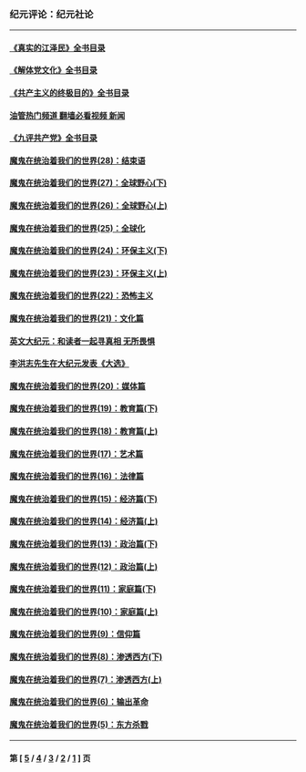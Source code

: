 ### 纪元评论：纪元社论
---
#### [《真实的江泽民》全书目录](../../pages/nsc422/n13721399.md?05230330) 
#### [《解体党文化》全书目录](../../pages/nsc422/n13721157.md?05230330) 
#### [《共产主义的终极目的》全书目录](../../pages/nsc422/n13721048.md?05230330) 
#### [油管热门频道 翻墙必看视频 新闻](ok?05230330)
#### [《九评共产党》全书目录](../../pages/nsc422/n13708085.md?05230330) 
#### [魔鬼在统治着我们的世界(28)：结束语](../../pages/nsc422/n10936246.md?05230330) 
#### [魔鬼在统治着我们的世界(27)：全球野心(下)](../../pages/nsc422/n10928319.md?05230330) 
#### [魔鬼在统治着我们的世界(26)：全球野心(上)](../../pages/nsc422/n10900318.md?05230330) 
#### [魔鬼在统治着我们的世界(25)：全球化](../../pages/nsc422/n10788205.md?05230330) 
#### [魔鬼在统治着我们的世界(24)：环保主义(下)](../../pages/nsc422/n10695307.md?05230330) 
#### [魔鬼在统治着我们的世界(23)：环保主义(上)](../../pages/nsc422/n10688613.md?05230330) 
#### [魔鬼在统治着我们的世界(22)：恐怖主义](../../pages/nsc422/n10614727.md?05230330) 
#### [魔鬼在统治着我们的世界(21)：文化篇](../../pages/nsc422/n10597706.md?05230330) 
#### [英文大纪元：和读者一起寻真相 无所畏惧](../../pages/nsc422/n12542027.md?05230330) 
#### [李洪志先生在大纪元发表《大选》](../../pages/nsc422/n12534746.md?05230330) 
#### [魔鬼在统治着我们的世界(20)：媒体篇](../../pages/nsc422/n10586579.md?05230330) 
#### [魔鬼在统治着我们的世界(19)：教育篇(下)](../../pages/nsc422/n10564808.md?05230330) 
#### [魔鬼在统治着我们的世界(18)：教育篇(上)](../../pages/nsc422/n10526970.md?05230330) 
#### [魔鬼在统治着我们的世界(17)：艺术篇](../../pages/nsc422/n10499093.md?05230330) 
#### [魔鬼在统治着我们的世界(16)：法律篇](../../pages/nsc422/n10485969.md?05230330) 
#### [魔鬼在统治着我们的世界(15)：经济篇(下)](../../pages/nsc422/n10469975.md?05230330) 
#### [魔鬼在统治着我们的世界(14)：经济篇(上)](../../pages/nsc422/n10457370.md?05230330) 
#### [魔鬼在统治着我们的世界(13)：政治篇(下)](../../pages/nsc422/n10448270.md?05230330) 
#### [魔鬼在统治着我们的世界(12)：政治篇(上)](../../pages/nsc422/n10444576.md?05230330) 
#### [魔鬼在统治着我们的世界(11)：家庭篇(下)](../../pages/nsc422/n10440961.md?05230330) 
#### [魔鬼在统治着我们的世界(10)：家庭篇(上)](../../pages/nsc422/n10435448.md?05230330) 
#### [魔鬼在统治着我们的世界(9)：信仰篇](../../pages/nsc422/n10432159.md?05230330) 
#### [魔鬼在统治着我们的世界(8)：渗透西方(下)](../../pages/nsc422/n10429603.md?05230330) 
#### [魔鬼在统治着我们的世界(7)：渗透西方(上)](../../pages/nsc422/n10426013.md?05230330) 
#### [魔鬼在统治着我们的世界(6)：输出革命](../../pages/nsc422/n10421536.md?05230330) 
#### [魔鬼在统治着我们的世界(5)：东方杀戮](../../pages/nsc422/n10417707.md?05230330) 

---
#### 第 [ [5](./5.md?05230330) / [4](./4.md?05230330) / [3](./3.md?05230330) / [2](./2.md?05230330) / [1](./1.md?05230330) ] 页

